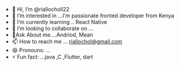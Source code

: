 - 👋 Hi, I’m @riallocholl22
- 👀 I’m interested in ...I'm passionate fronted developer from Kenya 
- 🌱 I’m currently learning .. React Native
- 💞️ I’m looking to collaborate on ...
- 🥕Ask About me....Andriod, Mean
- 📫 How to reach me ... riallochol@gmail.com
- 😄 Pronouns: ...
- ⚡ Fun fact: ...java ,C ,Flutter, dart

<!---
riallocholl22/riallocholl22 is a ✨ special ✨ repository because its `README.md` (this file) appears on your GitHub profile.
You can click the Preview link to take a look at your changes.
--->
